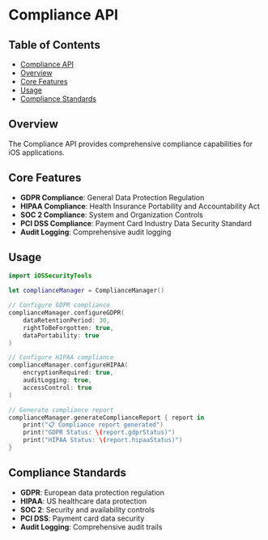# Compliance API

<!-- TOC START -->
## Table of Contents
- [Compliance API](#compliance-api)
- [Overview](#overview)
- [Core Features](#core-features)
- [Usage](#usage)
- [Compliance Standards](#compliance-standards)
<!-- TOC END -->


## Overview

The Compliance API provides comprehensive compliance capabilities for iOS applications.

## Core Features

- **GDPR Compliance**: General Data Protection Regulation
- **HIPAA Compliance**: Health Insurance Portability and Accountability Act
- **SOC 2 Compliance**: System and Organization Controls
- **PCI DSS Compliance**: Payment Card Industry Data Security Standard
- **Audit Logging**: Comprehensive audit logging

## Usage

```swift
import iOSSecurityTools

let complianceManager = ComplianceManager()

// Configure GDPR compliance
complianceManager.configureGDPR(
    dataRetentionPeriod: 30,
    rightToBeForgotten: true,
    dataPortability: true
)

// Configure HIPAA compliance
complianceManager.configureHIPAA(
    encryptionRequired: true,
    auditLogging: true,
    accessControl: true
)

// Generate compliance report
complianceManager.generateComplianceReport { report in
    print("📋 Compliance report generated")
    print("GDPR Status: \(report.gdprStatus)")
    print("HIPAA Status: \(report.hipaaStatus)")
}
```

## Compliance Standards

- **GDPR**: European data protection regulation
- **HIPAA**: US healthcare data protection
- **SOC 2**: Security and availability controls
- **PCI DSS**: Payment card data security
- **Audit Logging**: Comprehensive audit trails
